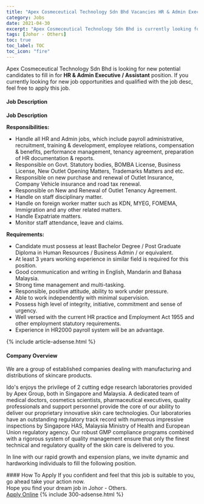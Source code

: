 ```yaml
---
title: "Apex Cosmeceutical Technology Sdn Bhd Vacancies HR & Admin Executive / Assistant" 
category: Jobs 
date: 2021-04-30 
excerpt: "Apex Cosmeceutical Technology Sdn Bhd is currently looking for suitable person to fill in the HR & Admin Executive / Assistant which based in Johor - Others" 
tags: [Johor - Others] 
toc: true 
toc_label: TOC 
toc_icon: "fire" 
--- 
```


<p>Apex Cosmeceutical Technology Sdn Bhd is looking for new potential candidates to fill in for <b>HR & Admin Executive / Assistant</b> position. If you currently looking for new job opportunities and qualified with the job desc, feel free to apply this job.
</p><div><div><h4>Job Description</h4></div><div><div><span><div><p><strong>Job Description</strong></p><p><strong>Responsibilities:</strong></p><ul><li>Handle all HR and Admin jobs, which include payroll administrative, recruitment, training &amp; development, employee relations, compensation &amp; benefits, performance management, tenancy agreement, preparation of HR documentation &amp; reports.</li><li>Responsible on Govt. Statutory bodies, BOMBA License, Business License, New Outlet Opening Matters, Trademarks Matters and etc.</li><li>Responsible on new purchase and renewal of Outlet Insurance, Company Vehicle insurance and road tax renewal.</li><li>Responsible on New and Renewal of Outlet Tenancy Agreement.</li><li>Handle on staff disciplinary matter.</li><li>Handle on foreign worker matter such as KDN, MYEG, FOMEMA, Immigration and any other related matters.</li><li>Handle Expatriate matters.</li><li>Monitor staff attendance, leave and claims.</li></ul><p><strong>Requirements:&#160;&#160;</strong></p><ul><li>Candidate must possess at least Bachelor Degree / Post Graduate Diploma in Human Resources / Business Admin / or equivalent.</li><li>At least 3 years working experience in similar field is required for this position.</li><li>Good communication and writing in English, Mandarin and Bahasa Malaysia.</li><li>Strong time management and multi-tasking.</li><li>Responsible, positive attitude, ability to work under pressure.</li><li>Able to work independently with minimal supervision.</li><li>Possess high level of integrity, initiative, commitment and sense of urgency.</li><li>Well versed with the current HR practice and Employment Act 1955 and other employment statutory requirements.</li><li>Experience in HR2000 payroll system will be an advantage.</li></ul></div></span></div></div></div> 
{% include article-adsense.html %} 
<div><div><h4>Company Overview</h4></div><div><div><span><div><p>We are a group of established companies dealing with manufacturing and distributions of skincare products.</p><p>Ido's enjoys the privilege of 2 cutting edge research laboratories provided by Apex Group, both in Singapore and Malaysia. A dedicated team of medical doctors, cosmetics scientists, pharmaceutical executives, quality professionals and support personnel provide the core of our ability to deliver our proprietary innovative skin care technologies. Our laboratories have an outstanding regulatory track record with numerous impressive inspections by Singapore HAS, Malaysia Ministry of Health and European Union regulatory agency. Our robust GMP compliance programs combined with a rigorous system of quality management ensure that only the finest technical and regulatory quality of the skin care is delivered to you.</p><p>In line with our rapid growth and expension plans, we invite dynamic and hardworking individuals to fill the following position.</p></div></span></div></div></div> 
#### How To Apply 
If you confident and feel that this job is suitable to you, go ahead take your action now. <br/> 
Hope you find your dream job in Johor - Others. <br/> 
<a href="https://www.jobstreet.com.my/en/job/hr-admin-executive-assistant-4554051?jobId=jobstreet-my-job-4554051&" class="btn btn--info" target="_blank" rel="nofollow noopenner">Apply Online</a> 
{% include 300-adsense.html %} 